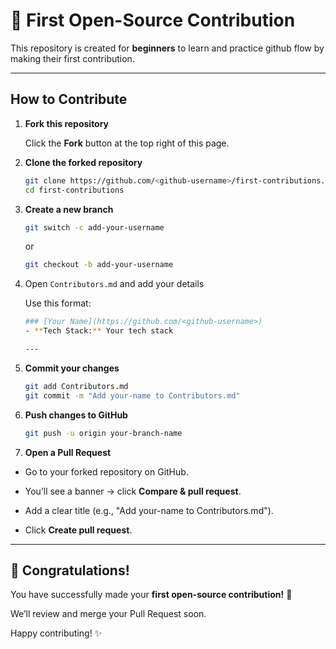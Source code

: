 # 🌟 First Open-Source Contribution

This repository is created for **beginners** to learn and practice github flow by making their first contribution.

---

## How to Contribute

1. **Fork this repository** 

    Click the **Fork** button at the top right of this page.

2. **Clone the forked repository**
    ```bash
    git clone https://github.com/<github-username>/first-contributions.git
    cd first-contributions
    ```

3. **Create a new branch**
    ```bash
    git switch -c add-your-username
    ```
    or
    ```bash
    git checkout -b add-your-username
    ```

4. Open ```Contributors.md``` and add your details

    Use this format:
    ```bash
    ### [Your Name](https://github.com/<github-username>)
    - **Tech Stack:** Your tech stack

    ---

    ```

5. **Commit your changes**
    ```bash
    git add Contributors.md
    git commit -m "Add your-name to Contributors.md"
    ```

6. **Push changes to GitHub**
    ```bash
    git push -u origin your-branch-name
    ```

7. **Open a Pull Request**
- Go to your forked repository on GitHub.

- You’ll see a banner → click **Compare & pull request**.

- Add a clear title (e.g., "Add your-name to Contributors.md").

- Click **Create pull request**.

---

## 🎉 Congratulations! 

You have successfully made your **first open-source contribution!** 🥳

We’ll review and merge your Pull Request soon.

Happy contributing! ✨